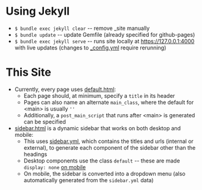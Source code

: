 # Using Jekyll
- `$ bundle exec jekyll clear` -- remove \_site manually
- `$ bundle update` -- update Gemfile (already specified for github-pages)
- `$ bundle exec jekyll serve` -- runs site locally at https://127.0.0.1:4000 with live updates (changes to [_config.yml](_config.yml) require rerunning)

# This Site
- Currently, every page uses [default.html](_layouts/default.html):
    - Each page should, at minimum, specify a `title` in its header
    - Pages can also name an alternate `main_class`, where the default for \<main\> is usually `''`
    - Additionally, a `post_main_script` that runs after \<main\> is generated can be specified 
- [sidebar.html](_includes/sidebar.html) is a dynamic sidebar that works on both desktop and mobile:
    - This uses [sidebar.yml](_data/sidebar.yml), which contains the titles and urls (internal or external), to generate each component of the sidebar other than the headings 
    - Desktop components use the class `default` -- these are made `display: none` [on mobile](static/css/styles.css?plain=1#L36)
    - On mobile, the sidebar is converted into a dropdown menu (also automatically generated from the `sidebar.yml` data)